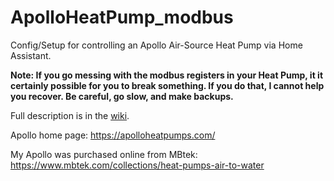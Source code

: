 # ApolloHeatPump_modbus

Config/Setup for controlling an Apollo Air-Source Heat Pump via Home Assistant.

**Note: If you go messing with the modbus registers in your Heat Pump, it it certainly possible for you to break something. If you do that, I cannot help you recover. Be careful, go slow, and make backups.**

Full description is in the [wiki](https://github.com/dhoulton/ApolloHeatPump_modbus/wiki).

Apollo home page: https://apolloheatpumps.com/

My Apollo was purchased online from MBtek: https://www.mbtek.com/collections/heat-pumps-air-to-water



